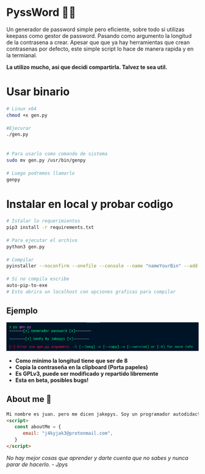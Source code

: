 # PyssWord 🕵️‍♂️
Un generador de password simple pero eficiente, sobre todo si utilizas keepass como gestor de password. Pasando como argumento la longitud de la contrasena a crear.
Apesar que que ya hay herramientas que crean contrasenas por defecto, este simple script lo hace de manera rapida y en la termianal. 

**La utilizo mucho, asi que decidi compartirla. Talvez te sea util.**


# Usar binario
```sh
# Linux x64
chmod +x gen.py

#Ejecurar
./gen.py


# Para usarlo como comando de sistema
sudo mv gen.py /usr/bin/genpy

# Luego podremos llamarlo
genpy
```
# Instalar en local y probar codigo
```sh
# Istalar lo requerimientos
pip3 install -r requirements.txt

# Para ejecutar el archivo 
python3 gen.py

# Compilar
pyinstaller --noconfirm --onefile --console --name "nameYourBin" --add-data "$('pwd')/generador-password/modules:modules/"  "$('pwd')/generador-password/"

# Si no compila escribe
auto-pip-to-exe
# Esto abrira un localhost con opciones graficas para compilar
```

## Ejemplo

![](./img/v2.png)

- **Como minimo la longitud tiene que ser de 8**
- **Copia la contraseña en la clipboard (Porta papeles)**
- **Es GPLv3, puede ser modificado y repartido libremente**
- **Esta en beta, posibles bugs!**
## **About me** **🌌**

```html
Mi nombre es juan. pero me dicen jakepys. Soy un programador autodidacta enamorado de el código y todo lo relacionado con linux, me encanta crear cositas y a pesar que son diminutas me ayuda aprender cada dia mas. Menester aclarar que me encanta Python, pero me encuentro aprendiendo JavaScript 💛. Así que cualquier duda o pregunta acerca de mí, puedes escribirme. 
<script>
   const aboutMe = {
      email: "j4kyjak3@protonmail.com",
   }
</script>
```

*No hay mejor cosas que aprender y darte cuenta que no sabes y nunca parar de hacerlo.  - Jpys*
